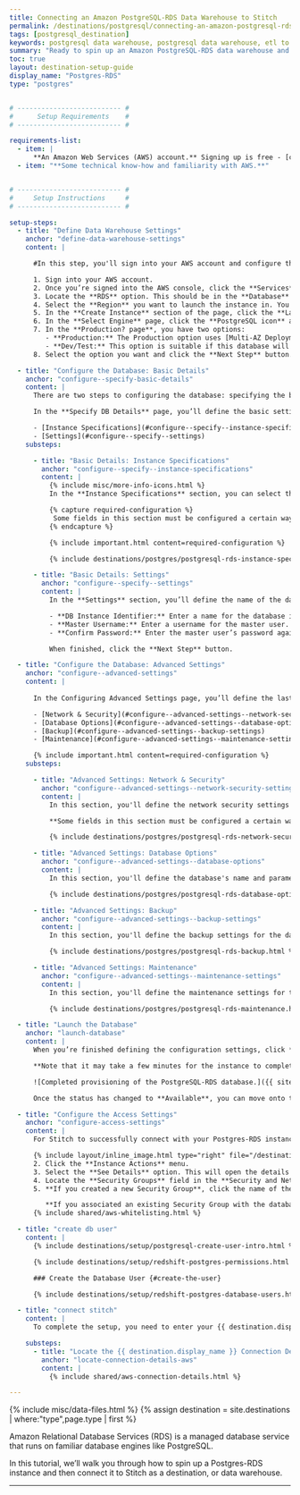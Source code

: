 ```yaml
---
title: Connecting an Amazon PostgreSQL-RDS Data Warehouse to Stitch
permalink: /destinations/postgresql/connecting-an-amazon-postgresql-rds-data-warehouse-to-stitch
tags: [postgresql_destination]
keywords: postgresql data warehouse, postgresql data warehouse, etl to postgres, postgres etl, postgresql etl, postgres rds, postgres-rds, relational database services
summary: "Ready to spin up an Amazon PostgreSQL-RDS data warehouse and connect it to Stitch? This step-by-step tutorial will walk you through every part of the process."
toc: true
layout: destination-setup-guide
display_name: "Postgres-RDS"
type: "postgres"


# -------------------------- #
#      Setup Requirements    #
# -------------------------- #

requirements-list:
  - item: |
      **An Amazon Web Services (AWS) account.** Signing up is free - [click here](https://aws.amazon.com){:target="new"} or go to `https://aws.amazon.com` to create an account if you don't have one already.
  - item: "**Some technical know-how and familiarity with AWS.**"


# -------------------------- #
#     Setup Instructions     #
# -------------------------- #

setup-steps:
  - title: "Define Data Warehouse Settings"
    anchor: "define-data-warehouse-settings"
    content: |

      #In this step, you'll sign into your AWS account and configure the basic settings for the Postgres-RDS database.

      1. Sign into your AWS account.
      2. Once you’re signed into the AWS console, click the **Services** menu located in the top-left corner of the page.
      3. Locate the **RDS** option. This should be in the **Database** section of the page.{% include layout/inline_image.html type="right" file="/destinations/postgresql-rds-select-region.png" max-width="250px" alt="Selecting a Region in the RDS-AWS console." %}
      4. Select the **Region** you want to launch the instance in. You can do this by clicking the **Region drop-down menu** in the upper right corner of the console and selecting the appropriate region, as seen in the image to the right.
      5. In the **Create Instance** section of the page, click the **Launch a DB Instance** button.
      6. In the **Select Engine** page, click the **PostgreSQL icon** and then the **Select** button.
      7. In the **Production? page**, you have two options:
         - **Production:** The Production option uses [Multi-AZ Deployment](https://aws.amazon.com/rds/details/multi-az/) and [Provisioned IOPS Storage](http://docs.aws.amazon.com/AmazonRDS/latest/UserGuide/Overview.ProvisionedIOPS.html), which are features that are intended to guard against downtime and disk I/O performance issues. This option is a good idea if you or your company can’t afford downtime or you anticipate heavy usage of the database.
         - **Dev/Test:** This option is suitable if this database will operate outside of production, can handle downtime, don’t anticipate heavy usage, or if you simply are giving RDS a try by using the [Free Usage Tier](http://aws.amazon.com/rds/free).
      8. Select the option you want and click the **Next Step** button.

  - title: "Configure the Database: Basic Details"
    anchor: "configure--specify-basic-details"
    content: |
      There are two steps to configuring the database: specifying the basic details and configuring more advanced settings. In this step, you'll specify the basic details.

      In the **Specify DB Details** page, you’ll define the basic settings for your Postgres-RDS database. There are two sections on this page:

      - [Instance Specifications](#configure--specify--instance-specifications)
      - [Settings](#configure--specify--settings)
    substeps:

      - title: "Basic Details: Instance Specifications"
        anchor: "configure--specify--instance-specifications"
        content: |
          {% include misc/more-info-icons.html %}
          In the **Instance Specifications** section, you can select the licensing model, version, and more.

          {% capture required-configuration %}
           Some fields in this section must be configured a certain way to use Stitch. Required fields will be highlighted  and have a {{ notice-icon | replace:"TOOLTIP", "This field must be configured in the specified way to use Stitch." }} icon next to their name.
          {% endcapture %}

          {% include important.html content=required-configuration %}

          {% include destinations/postgres/postgresql-rds-instance-specifications.html %}

      - title: "Basic Details: Settings"
        anchor: "configure--specify--settings"
        content: |
          In the **Settings** section, you’ll define the name of the database and the master user credentials.

          - **DB Instance Identifier:** Enter a name for the database instance. This name must be unique for your account in the Region you selected.
          - **Master Username:** Enter a username for the master user. For info on the permissions this user is granted, [click here](http://docs.aws.amazon.com/AmazonRDS/latest/UserGuide/CHAP_PostgreSQL.html#PostgreSQL.Concepts).
          - **Confirm Password:** Enter the master user’s password again to confirm.

          When finished, click the **Next Step** button.

  - title: "Configure the Database: Advanced Settings"
    anchor: "configure--advanced-settings"
    content: |
      
      In the Configuring Advanced Settings page, you’ll define the last group of settings the instance needs to run. There are several sections on this page:

      - [Network & Security](#configure--advanced-settings--network-security-settings)
      - [Database Options](#configure--advanced-settings--database-options)
      - [Backup](#configure--advanced-settings--backup-settings)
      - [Maintenance](#configure--advanced-settings--maintenance-settings)

      {% include important.html content=required-configuration %}
    substeps:

      - title: "Advanced Settings: Network & Security"
        anchor: "configure--advanced-settings--network-security-settings"
        content: |
          In this section, you'll define the network security settings for the database.

          **Some fields in this section must be configured a certain way to use Stitch.**

          {% include destinations/postgres/postgresql-rds-network-security.html %}

      - title: "Advanced Settings: Database Options"
        anchor: "configure--advanced-settings--database-options"
        content: |
          In this section, you'll define the database's name and parameter settings.

          {% include destinations/postgres/postgresql-rds-database-options.html %}

      - title: "Advanced Settings: Backup"
        anchor: "configure--advanced-settings--backup-settings"
        content: |
          In this section, you'll define the backup settings for the database.

          {% include destinations/postgres/postgresql-rds-backup.html %}

      - title: "Advanced Settings: Maintenance"
        anchor: "configure--advanced-settings--maintenance-settings"
        content: |
          In this section, you'll define the maintenance settings for the database.

          {% include destinations/postgres/postgresql-rds-maintenance.html %}

  - title: "Launch the Database"
    anchor: "launch-database"
    content: |
      When you’re finished defining the configuration settings, click **Launch DB Instance** to create and launch the instance.

      **Note that it may take a few minutes for the instance to complete the provisioning process**. The status in the RDS Dashboard page will change to Available when the process completes:

      ![Completed provisioning of the PostgreSQL-RDS database.]({{ site.baseurl }}/images/destinations/postgresql-rds-available.png)

      Once the status has changed to **Available**, you can move onto the next step.

  - title: "Configure the Access Settings"
    anchor: "configure-access-settings"
    content: |
      For Stitch to successfully connect with your Postgres-RDS instance, you'll need to add our IP addresses to the appropriate database Security Group.

      {% include layout/inline_image.html type="right" file="/destinations/postgresql-rds-instance-actions.png" max-width="450px" alt="Selecting the PostgreSQL-RDS instance, then opening the Instance Actions menu on the RDS Dashboard page" %}1. In the RDS Dashboard page, click the **grey selection box** (this is the first column in the table) next to the PostgreSQL instance you created. It will turn blue when selected.
      2. Click the **Instance Actions** menu.
      3. Select the **See Details** option. This will open the details page for the instance.
      4. Locate the **Security Groups** field in the **Security and Network** section.
      5. **If you created a new Security Group**, click the name of the group that's in this field.

         **If you associated an existing Security Group with the database**, click the name of group you selected when you created the database in [Step 3](#configure--advanced-settings--network-security-settings).
      {% include shared/aws-whitelisting.html %}

  - title: "create db user"
    content: |
      {% include destinations/setup/postgresql-create-user-intro.html %}

      {% include destinations/setup/redshift-postgres-permissions.html %}

      ### Create the Database User {#create-the-user}

      {% include destinations/setup/redshift-postgres-database-users.html %}

  - title: "connect stitch"
    content: |
      To complete the setup, you need to enter your {{ destination.display_name }} connection details into the {{ app.page-names.dw-settings }} page in Stitch.

    substeps:
      - title: "Locate the {{ destination.display_name }} Connection Details"
        anchor: "locate-connection-details-aws"
        content: |
          {% include shared/aws-connection-details.html %}

---
```

{% include misc/data-files.html %}
{% assign destination = site.destinations | where:"type",page.type | first %}

Amazon Relational Database Services (RDS) is a managed database service that runs on familiar database engines like PostgreSQL.

In this tutorial, we’ll walk you through how to spin up a Postgres-RDS instance and then connect it to Stitch as a destination, or data warehouse.

---